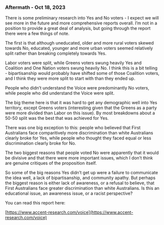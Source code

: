 ### Aftermath - Oct 18, 2023

There is some preliminary research into Yes and No voters - I expect we will see more in the future and more comprehensive reports overall.  I’m not in a position to provide a great deal of analysis, but going through the report there were a few things of note.

The first is that although uneducated, older and more rural voters skewed towards No, educated, younger and more urban voters seemed relatively split rather than breaking completely towards Yes.  

Labor voters were split, while Greens voters swung heavily Yes and Coalition and One Nation voters swung heavily No.  I think this is a bit telling - bipartisanship would probably have shifted some of those Coalition voters, and I think they were more split to start with than they ended up.

People who didn’t understand the Voice were predominantly No voters, while people who did understand the Voice were split.

The big theme here is that it was hard to get any demographic well into Yes territory, except Greens voters (interesting given that the Greens as a party were more divided than Labor on this issue).  By most breakdowns about a 50-50 split was the best that was achieved for Yes.

There was one big exception to this: people who believed that First Australians face comparitively more discrimination than white Australians clearly broke for Yes, while people who thought they faced equal or less discrimination clearly broke for No.

The two biggest reasons that people voted No were apparently that it would be divisive and that there were more important issues, which I don’t think are genuine critiques of the proposition itself.

So some of the big reasons Yes didn’t get up were a failure to communicate the idea well, a lack of bipartisanship, and community apathy.  But perhaps the biggest reason is either lack of awareness, or a refusal to believe, that First Australians face greater discrimination than white Australians.  Is this an educational issue, an awareness issue, or a racist perspective?

You can read this report here: 

[https://www.accent-research.com/voice](https://www.accent-research.com/voice)
